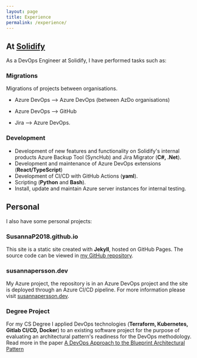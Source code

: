```yaml
---
layout: page
title: Experience
permalink: /experience/
---
```


## At [Solidify](https://solidify.dev/)

As a DevOps Engineer at Solidify, I have performed tasks such as:

### Migrations
Migrations of projects between organisations.

- Azure DevOps --> Azure DevOps (between AzDo organisations)

- Azure DevOps --> GitHub

- Jira --> Azure DevOps. 

### Development

- Development of new features and functionality on Solidify's internal products Azure Backup Tool (SyncHub) and Jira Migrator (**C#, .Net**). 
- Development and maintenance of Azure DevOps extensions (**React/TypeScript**)
- Development of CI/CD with GitHub Actions (**yaml**). 
- Scripting (**Python** and **Bash**). 
- Install, update and maintain Azure server instances for internal testing.

## Personal

I also have some personal projects:

### SusannaP2018.github.io
This site is a static site created with **Jekyll**, hosted on GitHub Pages. The source code can be viewed in [my GitHub repository](https://github.com/SusannaP2018/SusannaP2018.github.io).

### susannapersson.dev
My Azure project, the repository is in an Azure DevOps project and the site is deployed through an Azure CI/CD pipeline. For more information please visit [susannapersson.dev](susannapersson.dev).

### Degree Project
For my CS Degree I applied DevOps technologies (**Terraform, Kubernetes, Gitlab CI/CD, Docker**) to an existing software project for the purpose of evaluating an architectural pattern's readiness for the DevOps methodology. Read more in the paper [A DevOps Approach to the Blueprint Architectural Pattern](https://urn.kb.se/resolve?urn=urn:nbn:se:lnu:diva-114259)